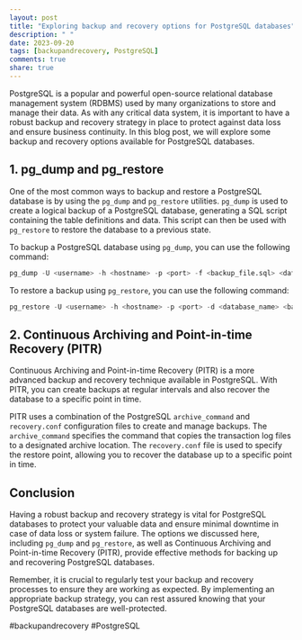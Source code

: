 ```yaml
---
layout: post
title: "Exploring backup and recovery options for PostgreSQL databases"
description: " "
date: 2023-09-20
tags: [backupandrecovery, PostgreSQL]
comments: true
share: true
---
```


PostgreSQL is a popular and powerful open-source relational database management system (RDBMS) used by many organizations to store and manage their data. As with any critical data system, it is important to have a robust backup and recovery strategy in place to protect against data loss and ensure business continuity. In this blog post, we will explore some backup and recovery options available for PostgreSQL databases.

## 1. pg_dump and pg_restore

One of the most common ways to backup and restore a PostgreSQL database is by using the `pg_dump` and `pg_restore` utilities. `pg_dump` is used to create a logical backup of a PostgreSQL database, generating a SQL script containing the table definitions and data. This script can then be used with `pg_restore` to restore the database to a previous state.

To backup a PostgreSQL database using `pg_dump`, you can use the following command:

```sql
pg_dump -U <username> -h <hostname> -p <port> -f <backup_file.sql> <database_name>
```

To restore a backup using `pg_restore`, you can use the following command:

```sql
pg_restore -U <username> -h <hostname> -p <port> -d <database_name> <backup_file.sql>
```

## 2. Continuous Archiving and Point-in-time Recovery (PITR)

Continuous Archiving and Point-in-time Recovery (PITR) is a more advanced backup and recovery technique available in PostgreSQL. With PITR, you can create backups at regular intervals and also recover the database to a specific point in time.

PITR uses a combination of the PostgreSQL `archive_command` and `recovery.conf` configuration files to create and manage backups. The `archive_command` specifies the command that copies the transaction log files to a designated archive location. The `recovery.conf` file is used to specify the restore point, allowing you to recover the database up to a specific point in time.

## Conclusion

Having a robust backup and recovery strategy is vital for PostgreSQL databases to protect your valuable data and ensure minimal downtime in case of data loss or system failure. The options we discussed here, including `pg_dump` and `pg_restore`, as well as Continuous Archiving and Point-in-time Recovery (PITR), provide effective methods for backing up and recovering PostgreSQL databases.

Remember, it is crucial to regularly test your backup and recovery processes to ensure they are working as expected. By implementing an appropriate backup strategy, you can rest assured knowing that your PostgreSQL databases are well-protected.

#backupandrecovery #PostgreSQL
